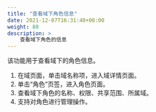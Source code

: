```yaml
---
title: "查看域下角色信息"
date: 2021-12-07T16:31:40+08:00
weight: 80
description: >
    查看域下角色的信息
---
```


该功能用于查看域下的角色信息。

1. 在域页面，单击域名称项，进入域详情页面。
2. 单击“角色”页签，进入角色页面。
3. 查看域下角色的名称、权限、共享范围、所属域。
4. 支持对角色进行管理操作。
